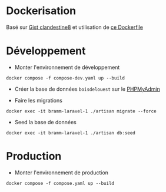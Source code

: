 # Dockerisation

Basé sur [Gist clandestine8](https://gist.github.com/clandestine8/48eb01d49a5ef919b0632aa07e41c860) et utilisation de [ce Dockerfile](https://cours.brosseau.ovh/tp/ops/deployer-laravel-docker.html)


# Développement

- Monter l'environnement de développement
```
docker compose -f compose-dev.yaml up --build
```

- Créer la base de données `boisdelouest` sur le [PHPMyAdmin](localhost:8001)

- Faire les migrations
```
docker exec -it bramm-laravel-1 ./artisan migrate --force
```

- Seed la base de données
```
docker exec -it bramm-laravel-1 ./artisan db:seed
```

# Production

- Monter l'environnement de production
```
docker compose -f compose.yaml up --build
```


